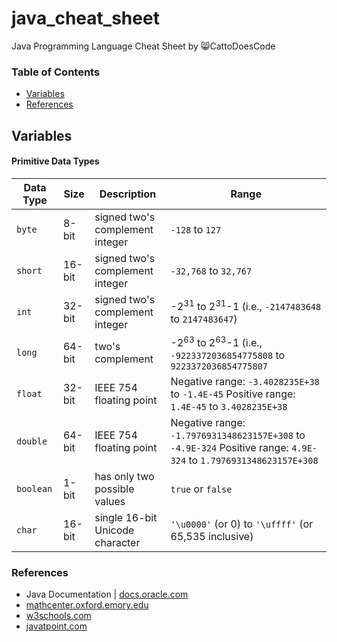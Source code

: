 # java_cheat_sheet

Java Programming Language Cheat Sheet by :smile_cat:CattoDoesCode

### Table of Contents

* [Variables](#Variables)
* [References](#References)

## Variables

#### Primitive Data Types
| Data Type | Size   | Description                     | Range                                                                                                             |
|-----------|--------|---------------------------------|-------------------------------------------------------------------------------------------------------------------|
| `byte`    | 8-bit  | signed two's complement integer | `-128` to `127 `                                                                                                  |
| `short`   | 16-bit | signed two's complement integer | `-32,768` to `32,767`                                                                                             |
| `int`     | 32-bit | signed two's complement integer | -2<sup>31</sup> to  2<sup>31</sup>-1 (i.e.,  `-2147483648` to `2147483647`)                                       |
| `long `   | 64-bit | two's complement                | -2<sup>63</sup> to  2<sup>63</sup>-1 (i.e.,  	`-9223372036854775808` to `9223372036854775807`                     |
| `float`   | 32-bit | IEEE 754 floating point         | Negative range: `-3.4028235E+38` to `-1.4E-45` Positive range: `1.4E-45` to `3.4028235E+38`                       |
| `double`  | 64-bit | IEEE 754 floating point         | Negative range: `-1.7976931348623157E+308` to `-4.9E-324` Positive range: `4.9E-324` to `1.7976931348623157E+308` |
| `boolean` | 1-bit  | has only two possible values    | `true` or `false`                                                                                                 |
| `char`    | 16-bit | single 16-bit Unicode character | `'\u0000'` (or 0) to `'\uffff'` (or 65,535 inclusive)                                                             |

### References

* Java Documentation | [docs.oracle.com](https://docs.oracle.com/javase/tutorial/java/nutsandbolts/datatypes.html "Java Documentation")
* [mathcenter.oxford.emory.edu](http://mathcenter.oxford.emory.edu/site/cs170/variables/#:~:text=There%20are%208%20primitive%20types,double%2C%20boolean%2C%20and%20char. "Variables and the 8 Primitive Data Types")
* [w3schools.com](https://www.w3schools.com/java/default.asp "Java Tutorial")
* [javatpoint.com](https://www.javatpoint.com/java-tutorial "Java Tutorial")

